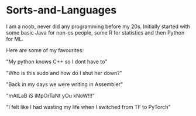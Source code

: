 # Sorts-and-Languages

I am a noob, never did any programming before my 20s. Initially started with some basic Java for non-cs people, some R for statistics and then Python for ML.

 Here are some of my favourites:

"My python knows C++ so I dont have to"

"Who is this sudo and how do I shut her down?"

"Back in my days we were writing in Assembler"

"mAtLaB iS iMpOrTaNt yOu kNoW!!!"

"I felt like I had wasting my life when I switched from TF to PyTorch"
